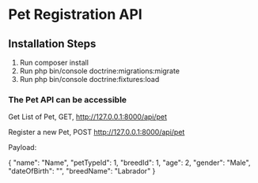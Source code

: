 # Pet Registration API

## Installation Steps

1. Run composer install
2. Run php bin/console doctrine:migrations:migrate
3. Run php bin/console doctrine:fixtures:load

### The Pet API can be accessible 

Get List of Pet, 
GET, http://127.0.0.1:8000/api/pet

Register a new Pet, 
POST  http://127.0.0.1:8000/api/pet

Payload:

{
    "name": "Name",
    "petTypeId": 1,
    "breedId": 1,
    "age": 2,
    "gender": "Male",
    "dateOfBirth": "",
    "breedName": "Labrador"
}

